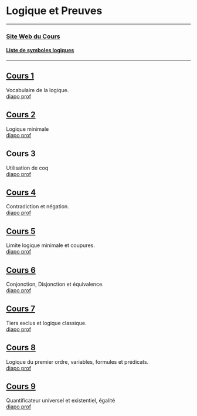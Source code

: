 # Logique et Preuves

---

### [Site Web du Cours](https://www.labri.fr/perso/duchon/Enseignements/L-et-P/)  

#### [Liste de symboles logiques](https://fr.wikipedia.org/wiki/Liste_de_symboles_logiques)

<!-- https://www.codecogs.com/latex/eqneditor.php -->
<!-- https://www.tuhh.de/MathJax/test/sample-dynamic.html -->

---

## [Cours 1](./cours_1.md)
Vocabulaire de la logique.  
[diapo prof](https://moodle1.u-bordeaux.fr/pluginfile.php/750988/mod_resource/content/1/cours1.pdf)

## [Cours 2](./cours_2.md)
Logique minimale  
[diapo prof](https://moodle1.u-bordeaux.fr/pluginfile.php/779143/mod_resource/content/1/cours2.pdf)

## Cours 3
Utilisation de coq  
[diapo prof](https://moodle1.u-bordeaux.fr/pluginfile.php/804022/mod_resource/content/1/cours3.pdf)

## [Cours 4](./cours_4.md)
Contradiction et négation.  
[diapo prof](https://moodle1.u-bordeaux.fr/pluginfile.php/815764/mod_resource/content/1/cours4.pdf)

## [Cours 5](./cours_5.md)
Limite logique minimale et coupures.  
[diapo prof](https://moodle1.u-bordeaux.fr/pluginfile.php/843754/mod_resource/content/1/cours5.pdf)

## [Cours 6](./cours_6.md)
Conjonction,  Disjonction et équivalence.  
[diapo prof](https://moodle1.u-bordeaux.fr/pluginfile.php/847390/mod_resource/content/2/cours6.pdf)

## [Cours 7](./cours_7.md)
Tiers exclus et logique classique.  
[diapo prof](https://moodle1.u-bordeaux.fr/pluginfile.php/865066/mod_resource/content/1/cours7annote.pdf)

## [Cours 8](./cours_8.md)
Logique du premier ordre, variables, formules et prédicats.  
[diapo prof](https://moodle1.u-bordeaux.fr/pluginfile.php/901339/mod_resource/content/1/cours8.pdf)

## [Cours 9](./cours_9.md)
Quantificateur universel et existentiel, égalité  
[diapo prof](https://moodle1.u-bordeaux.fr/pluginfile.php/914446/mod_resource/content/1/cours9_annote.pdf)
